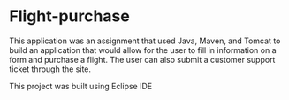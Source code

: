 # Flight-purchase

This application was an assignment that used Java, Maven, and Tomcat to build an
application that would allow for the user to fill in information on a form and purchase a flight.
The user can also submit a customer support ticket through the site. 

This project was built using Eclipse IDE
